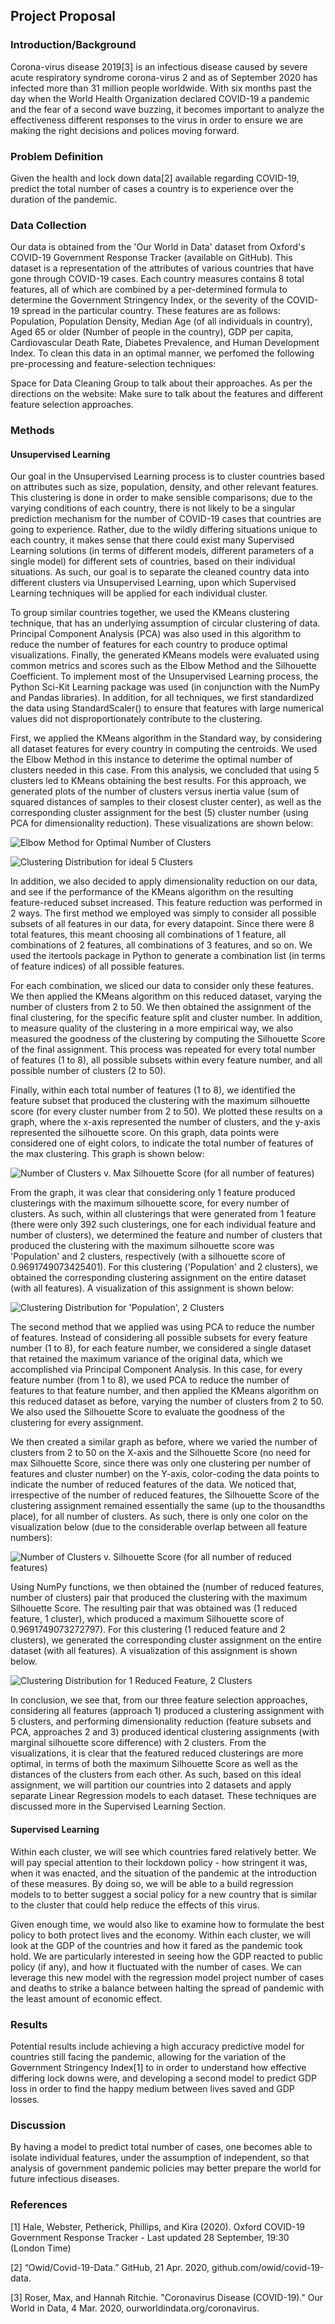 ## Project Proposal
### Introduction/Background
Corona-virus disease 2019[3] is an infectious disease caused by severe acute respiratory syndrome corona-virus 2 and as of September 2020 has infected more than 31 million people worldwide. With six months past the day when the World Health Organization declared COVID-19 a pandemic and the fear of a second wave buzzing, it becomes important to analyze the effectiveness different responses to the virus in order to ensure we are making the right decisions and polices moving forward.

### Problem Definition
Given the health and lock down data[2] available regarding COVID-19, predict the total number of cases a country is to experience over the duration of the pandemic.

### Data Collection

Our data is obtained from the 'Our World in Data' dataset from Oxford's COVID-19 Government Response Tracker (available on GitHub). This dataset is a representation of the attributes of various countries that have gone through COVID-19 cases. Each country measures contains 8 total features, all of which are combined by a per-determined formula to determine the Government Stringency Index, or the severity of the COVID-19 spread in the particular country. These features are as follows: Population, Population Density, Median Age (of all individuals in country), Aged 65 or older (Number of people in the country), GDP per capita, Cardiovascular Death Rate, Diabetes Prevalence, and Human Development Index. To clean this data in an optimal manner, we perfomed the following pre-processing and feature-selection techniques:

Space for Data Cleaning Group to talk about their approaches. As per the directions on the website: Make sure to talk about the features and different feature selection approaches.

### Methods

#### Unsupervised Learning 

Our goal in the Unsupervised Learning process is to cluster countries based on attributes such as size, population, density, and other relevant features. This clustering is done in order to make sensible comparisons; due to the varying conditions of each country, there is not likely to be a singular prediction mechanism for the number of COVID-19 cases that countries are going to experience. Rather, due to the wildly differing situations unique to each country, it makes sense that there could exist many Supervised Learning solutions (in terms of different models, different parameters of a single model) for different sets of countries, based on their individual situations. As such, our goal is to separate the cleaned country data into different clusters via Unsupervised Learning, upon which Supervised Learning techniques will be applied for each individual cluster. 

To group similar countries together, we used the KMeans clustering technique, that has an underlying assumption of circular clustering of data. Principal Component Analysis (PCA) was also used in this algorithm to reduce the number of features for each country to produce optimal visualizations. Finally, the generated KMeans models were evaluated using common metrics and scores such as the Elbow Method and the Silhouette Coefficient. To implement most of the Unsupervised Learning process, the Python Sci-Kit Learning package was used (in conjunction with the NumPy and Pandas libraries). In addition, for all techniques, we first standardized the data using StandardScaler() to ensure that features with large numerical values did not disproportionately contribute to the clustering. 

First, we applied the KMeans algorithm in the Standard way, by considering all dataset features for every country in computing the centroids. We used the Elbow Method in this instance to deterime the optimal number of clusters needed in this case. From this analysis, we concluded that using 5 clusters led to KMeans obtaining the best results. For this approach, we generated plots of the number of clusters versus inertia value (sum of squared distances of samples to their closest cluster center), as well as the corresponding cluster assignment for the best (5) cluster number (using PCA for dimensionality reduction). These visualizations are shown below:

![Elbow Method for Optimal Number of Clusters](clusteringImages/image1.png)

![Clustering Distribution for ideal 5 Clusters](clusteringImages/image2.png)

In addition, we also decided to apply dimensionality reduction on our data, and see if the performance of the KMeans algorithm on the resulting feature-reduced subset increased. This feature reduction was performed in 2 ways. The first method we employed was simply to consider all possible subsets of all features in our data, for every datapoint. Since there were 8 total features, this meant choosing all combinations of 1 feature, all combinations of 2 features, all combinations of 3 features, and so on. We used the itertools package in Python to generate a combination list (in terms of feature indices) of all possible features. 

For each combination, we sliced our data to consider only these features. We then applied the KMeans algorithm on this reduced dataset, varying the number of clusters from 2 to 50. We then obtained the assignment of the final clustering, for the specific feature split and cluster number. In addition, to measure quality of the clustering in a more empirical way, we also measured the goodness of the clustering by computing the Silhouette Score of the final assignment. This process was repeated for every total number of features (1 to 8), all possible subsets within every feature number, and all possible number of clusters (2 to 50).

Finally, within each total number of features (1 to 8), we identified the feature subset that produced the clustering with the maximum silhouette score (for every cluster number from 2 to 50). We plotted these results on a graph, where the x-axis represented the number of clusters, and the y-axis represented the silhouette score. On this graph, data points were considered one of eight colors, to indicate the total number of features of the max clustering. This graph is shown below:

![Number of Clusters v. Max Silhouette Score (for all number of features)](clusteringImages/image3.png)

From the graph, it was clear that considering only 1 feature produced clusterings with the maximum silhouette score, for every number of clusters. As such, within all clusterings that were generated from 1 feature (there were only 392 such clusterings, one for each individual feature and number of clusters), we determined the feature and number of clusters that produced the clustering with the maximum silhouette score was 'Population' and 2 clusters, respectively (with a silhouette score of 0.9691749073425401). For this clustering ('Population' and 2 clusters), we obtained the corresponding clustering assignment on the entire dataset (with all features). A visualization of this assignment is shown below:

![Clustering Distribution for 'Population', 2 Clusters](clusteringImages/image4.png)

The second method that we applied was using PCA to reduce the number of features. Instead of considering all possible subsets for every feature number (1 to 8), for each feature number, we considered a single dataset that retained the maximum variance of the original data, which we accomplished via Principal Component Analysis. In this case, for every feature number (from 1 to 8), we used PCA to reduce the number of features to that feature number, and then applied the KMeans algorithm on this reduced dataset as before, varying the number of clusters from 2 to 50. We also used the Silhouette Score to evaluate the goodness of the clustering for every assignment.

We then created a similar graph as before, where we varied the number of clusters from 2 to 50 on the X-axis and the Silhouette Score (no need for max Silhouette Score, since there was only one clustering per number of features and cluster number) on the Y-axis, color-coding the data points to indicate the number of reduced features of the data. We noticed that, irrespective of the number of reduced features, the Silhouette Score of the clustering assignment remained essentially the same (up to the thousandths place), for all number of clusters. As such, there is only one color on the visualization below (due to the considerable overlap between all feature numbers):

![Number of Clusters v. Silhouette Score (for all number of reduced features)](clusteringImages/image5.png)

Using NumPy functions, we then obtained the (number of reduced features, number of clusters) pair that produced the clustering with the maximum Silhouette Score. The resulting pair that was obtained was (1 reduced feature, 1 cluster), which produced a maximum Silhouette score of 0.9691749073272797). For this clustering (1 reduced feature and 2 clusters), we generated the corresponding cluster assignment on the entire dataset (with all features). A visualization of this assignment is shown below.

![Clustering Distribution for 1 Reduced Feature, 2 Clusters](clusteringImages/image6.png)

In conclusion, we see that, from our three feature selection approaches, considering all features (approach 1) produced a clustering assignment with 5 clusters, and performing dimensionality reduction (feature subsets and PCA, approaches 2 and 3) produced identical clustering assignments (with marginal silhouette score difference) with 2 clusters. From the visualizations, it is clear that the featured reduced clusterings are more optimal, in terms of both the maximum Silhouette Score as well as the distances of the clusters from each other. As such, based on this ideal assignment, we will partition our countries into 2 datasets and apply separate Linear Regression models to each dataset. These techniques are discussed more in the Supervised Learning Section.

#### Supervised Learning 

Within each cluster, we will see which countries fared relatively better. We will pay special attention to their lockdown policy - how stringent it was, when it was enacted, and the situation of the pandemic at the introduction of these measures. By doing so, we will be able to a build regression models to to better suggest a social policy for a new country that is similar to the cluster that could help reduce the effects of this virus.

Given enough time, we would also like to examine how to formulate the best policy to both protect lives and the economy. Within each cluster, we will look at the GDP of the countries and how it fared as the pandemic took hold. We are particularly interested in seeing how the GDP reacted to public policy (if any), and how it fluctuated with the number of cases. We can leverage this new model with the regression model project number of cases and deaths to strike a balance between halting the spread of pandemic with the least amount of economic effect. 

### Results
Potential results include achieving a high accuracy predictive model for countries still facing the pandemic, allowing for the variation of the Government Stringency Index[1] to in order to understand how effective differing lock downs were, and developing a second model to predict GDP loss in order to find the happy medium between lives saved and GDP losses.

### Discussion
By having a model to predict total number of cases, one becomes able to isolate individual features, under the assumption of independent, so that analysis of government pandemic policies may better prepare the world for future infectious diseases. 

### References
[1] Hale, Webster, Petherick, Phillips, and Kira (2020). Oxford COVID-19 Government Response Tracker - Last updated 28 September, 19:30 (London Time)

[2] “Owid/Covid-19-Data.” GitHub, 21 Apr. 2020, github.com/owid/covid-19-data.

[3] Roser, Max, and Hannah Ritchie. "Coronavirus Disease (COVID-19)." Our World in Data, 4 Mar. 2020, ourworldindata.org/coronavirus.
